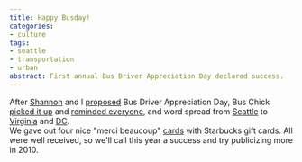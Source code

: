 ```yaml
---
title: Happy Busday!
categories:
- culture
tags:
- seattle
- transportation
- urban
abstract: First annual Bus Driver Appreciation Day declared success.
---
```


After [Shannon][1] and I [proposed][2] Bus Driver Appreciation Day, Bus Chick [picked it up][3] and [reminded everyone][4], and word spread from [Seattle][5] to [Virginia][6] and [DC][7].  
We gave out four nice "merci beaucoup" [cards][8] with Starbucks gift cards.  All were well received, so we'll call this year a success and try publicizing more in 2010.

   [1]: http://www.shannonethomas.com/words/2009/03/12/bus-driver-appreciation-day.html
   [2]: http://hans.gerwitz.com/2009/02/23/bus-driver-appreciation-day.html
   [3]: http://blog.seattlepi.com/buschick/archives/163917.asp
   [4]: http://blog.seattlepi.com/buschick/archives/164464.asp
   [5]: http://seattletransitblog.com/2009/03/17/tomorrow-is-bus-driver-appreciation-day/
   [6]: http://blog.raggiesoft.com/?p=164
   [7]: http://tracktwentynine.blogspot.com/2009/03/bus-driver-appreciation-day-tomorrow.html
   [8]: http://www.snowandgraham.com/


